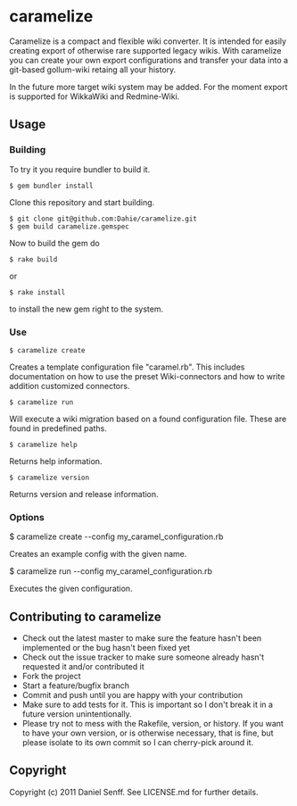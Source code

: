 # caramelize

Caramelize is a compact and flexible wiki converter. It is intended for easily creating export of otherwise rare supported legacy wikis. With caramelize you can create your own export configurations and transfer your data into a git-based gollum-wiki retaing all your history.

In the future more target wiki system may be added. For the moment export is supported for WikkaWiki and Redmine-Wiki.

## Usage

### Building

To try it you require bundler to build it.

    $ gem bundler install

Clone this repository and start building.

    $ git clone git@github.com:Dahie/caramelize.git
    $ gem build caramelize.gemspec
    
Now to build the gem do 

    $ rake build

or

    $ rake install

to install the new gem right to the system.

### Use

    $ caramelize create 

Creates a template configuration file "caramel.rb". This includes documentation on how to use the preset Wiki-connectors and how to write addition customized connectors.

    $ caramelize run 
    
Will execute a wiki migration based on a found configuration file. These are found in predefined paths.

    $ caramelize help
    
Returns help information.

	$ caramelize version
	
Returns version and release information.

### Options

$ caramelize create --config my_caramel_configuration.rb

Creates an example config with the given name.

$ caramelize run --config my_caramel_configuration.rb

Executes the given configuration.

## Contributing to caramelize
 
* Check out the latest master to make sure the feature hasn't been implemented or the bug hasn't been fixed yet
* Check out the issue tracker to make sure someone already hasn't requested it and/or contributed it
* Fork the project
* Start a feature/bugfix branch
* Commit and push until you are happy with your contribution
* Make sure to add tests for it. This is important so I don't break it in a future version unintentionally.
* Please try not to mess with the Rakefile, version, or history. If you want to have your own version, or is otherwise necessary, that is fine, but please isolate to its own commit so I can cherry-pick around it.

## Copyright

Copyright (c) 2011 Daniel Senff. See LICENSE.md for further details.

